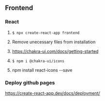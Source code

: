 ## Frontend

### React

1. `$ npx create-react-app frontend`

2. Remove unecessary files from installation

3. https://chakra-ui.com/docs/getting-started

4. `$ npm i @chakra-ui/icons`

5. npm install react-icons --save


### Deploy github pages

https://create-react-app.dev/docs/deployment/